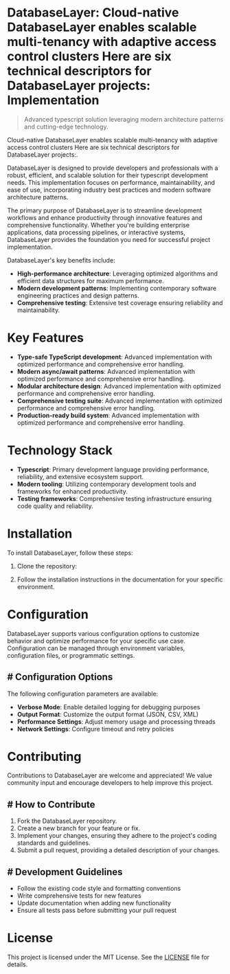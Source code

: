 <!-- fallback_DatabaseLayer_20251028212226_48372 -->

# DatabaseLayer: Cloud-native DatabaseLayer enables scalable multi-tenancy with adaptive access control clusters Here are six technical descriptors for DatabaseLayer projects: Implementation
> Advanced typescript solution leveraging modern architecture patterns and cutting-edge technology.

Cloud-native DatabaseLayer enables scalable multi-tenancy with adaptive access control clusters Here are six technical descriptors for DatabaseLayer projects:.

DatabaseLayer is designed to provide developers and professionals with a robust, efficient, and scalable solution for their typescript development needs. This implementation focuses on performance, maintainability, and ease of use, incorporating industry best practices and modern software architecture patterns.

The primary purpose of DatabaseLayer is to streamline development workflows and enhance productivity through innovative features and comprehensive functionality. Whether you're building enterprise applications, data processing pipelines, or interactive systems, DatabaseLayer provides the foundation you need for successful project implementation.

DatabaseLayer's key benefits include:

* **High-performance architecture**: Leveraging optimized algorithms and efficient data structures for maximum performance.
* **Modern development patterns**: Implementing contemporary software engineering practices and design patterns.
* **Comprehensive testing**: Extensive test coverage ensuring reliability and maintainability.

# Key Features

* **Type-safe TypeScript development**: Advanced implementation with optimized performance and comprehensive error handling.
* **Modern async/await patterns**: Advanced implementation with optimized performance and comprehensive error handling.
* **Modular architecture design**: Advanced implementation with optimized performance and comprehensive error handling.
* **Comprehensive testing suite**: Advanced implementation with optimized performance and comprehensive error handling.
* **Production-ready build system**: Advanced implementation with optimized performance and comprehensive error handling.

# Technology Stack

* **Typescript**: Primary development language providing performance, reliability, and extensive ecosystem support.
* **Modern tooling**: Utilizing contemporary development tools and frameworks for enhanced productivity.
* **Testing frameworks**: Comprehensive testing infrastructure ensuring code quality and reliability.

# Installation

To install DatabaseLayer, follow these steps:

1. Clone the repository:


2. Follow the installation instructions in the documentation for your specific environment.

# Configuration

DatabaseLayer supports various configuration options to customize behavior and optimize performance for your specific use case. Configuration can be managed through environment variables, configuration files, or programmatic settings.

## # Configuration Options

The following configuration parameters are available:

* **Verbose Mode**: Enable detailed logging for debugging purposes
* **Output Format**: Customize the output format (JSON, CSV, XML)
* **Performance Settings**: Adjust memory usage and processing threads
* **Network Settings**: Configure timeout and retry policies

# Contributing

Contributions to DatabaseLayer are welcome and appreciated! We value community input and encourage developers to help improve this project.

## # How to Contribute

1. Fork the DatabaseLayer repository.
2. Create a new branch for your feature or fix.
3. Implement your changes, ensuring they adhere to the project's coding standards and guidelines.
4. Submit a pull request, providing a detailed description of your changes.

## # Development Guidelines

* Follow the existing code style and formatting conventions
* Write comprehensive tests for new features
* Update documentation when adding new functionality
* Ensure all tests pass before submitting your pull request

# License

This project is licensed under the MIT License. See the [LICENSE](https://github.com/pethmm/DatabaseLayer/blob/main/LICENSE) file for details.
